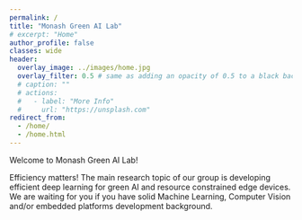 ```yaml
---
permalink: /
title: "Monash Green AI Lab"
# excerpt: "Home"
author_profile: false
classes: wide
header:
  overlay_image: ../images/home.jpg
  overlay_filter: 0.5 # same as adding an opacity of 0.5 to a black background
  # caption: ""
  # actions:
  #   - label: "More Info"
  #     url: "https://unsplash.com"
redirect_from: 
  - /home/
  - /home.html
---
```


Welcome to Monash Green AI Lab!

Efficiency matters! The main research topic of our group is developing efficient deep learning for green AI and resource constrained edge devices. 
We are waiting for you if you have solid Machine Learning, Computer Vision and/or embedded platforms development background.

